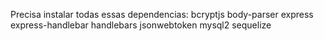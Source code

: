 Precisa instalar todas essas dependencias:
bcryptjs
body-parser
express
express-handlebar
handlebars
jsonwebtoken
mysql2
sequelize

